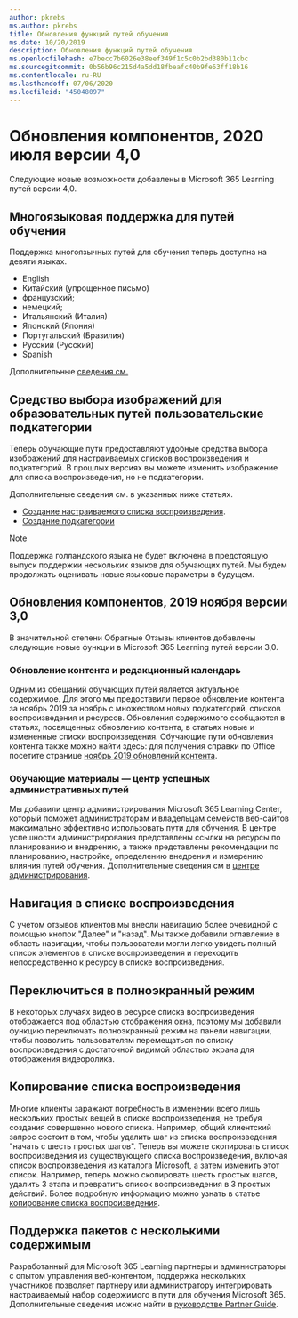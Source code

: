 ```yaml
---
author: pkrebs
ms.author: pkrebs
title: Обновления функций путей обучения
ms.date: 10/20/2019
description: Обновления функций путей обучения
ms.openlocfilehash: e7becc7b6026e38eef349f1c5c0b2bd380b11cbc
ms.sourcegitcommit: 0b56b96c215d4a5dd18fbeafc40b9fe63ff18b16
ms.contentlocale: ru-RU
ms.lasthandoff: 07/06/2020
ms.locfileid: "45048097"
---
```

# <a name="july-2020-version-40-feature-updates"></a>Обновления компонентов, 2020 июля версии 4,0 

Следующие новые возможности добавлены в Microsoft 365 Learning путей версии 4,0. 

## <a name="multilingual-support-for-learning-pathways"></a>Многоязыковая поддержка для путей обучения 
Поддержка многоязычных путей для обучения теперь доступна на девяти языках.  
- English     
- Китайский (упрощенное письмо) 
- французский; 
- немецкий; 
- Итальянский (Италия) 
- Японский (Япония) 
- Португальский (Бразилия) 
- Русский (Русский) 
- Spanish 

Дополнительные [сведения см.](custom_overview.md) 

## <a name="image-picker-for-learning-pathways-custom-subcategories"></a>Средство выбора изображений для образовательных путей пользовательские подкатегории 
Теперь обучающие пути предоставляют удобные средства выбора изображений для настраиваемых списков воспроизведения и подкатегорий.  В прошлых версиях вы можете изменить изображение для списка воспроизведения, но не подкатегории.  

Дополнительные сведения см. в указанных ниже статьях.
- [Создание настраиваемого списка воспроизведения](custom_createnewplaylist.md). 
- [Создание подкатегории](custom_createnewcat.md)

> [!NOTE]
> Поддержка голландского языка не будет включена в предстоящую выпуск поддержки нескольких языков для обучающих путей. Мы будем продолжать оценивать новые языковые параметры в будущем.

## <a name="november-2019-version-30-feature-updates"></a>Обновления компонентов, 2019 ноября версии 3,0
В значительной степени Обратные Отзывы клиентов добавлены следующие новые функции в Microsoft 365 Learning путей версии 3,0.

### <a name="content-updates-and-editorial-calendar"></a>Обновление контента и редакционный календарь
Одним из обещаний обучающих путей является актуальное содержимое. Для этого мы предоставили первое обновление контента за ноябрь 2019 за ноябрь с множеством новых подкатегорий, списков воспроизведения и ресурсов. Обновления содержимого сообщаются в статьях, посвященных обновлению контента, в статьях новые и измененные списки воспроизведения. Обучающие пути обновления контента также можно найти здесь: для получения справки по Office посетите странице [ноябрь 2019 обновлений контента](custom_contentupdates.md).

### <a name="learning-pathways-admin-success-center"></a>Обучающие материалы — центр успешных административных путей
Мы добавили центр администрирования Microsoft 365 Learning Center, который поможет администраторам и владельцам семейств веб-сайтов максимально эффективно использовать пути для обучения. В центре успешности администрирования представлены ссылки на ресурсы по планированию и внедрению, а также представлены рекомендации по планированию, настройке, определению внедрения и измерению влияния путей обучения. Дополнительные сведения см в [центре администрирования](custom_successcenter.md).

## <a name="playlist-navigation"></a>Навигация в списке воспроизведения
С учетом отзывов клиентов мы внесли навигацию более очевидной с помощью кнопок "Далее" и "назад". Мы также добавили оглавление в область навигации, чтобы пользователи могли легко увидеть полный список элементов в списке воспроизведения и переходить непосредственно к ресурсу в списке воспроизведения.

## <a name="toggle-full-screen-mode"></a>Переключиться в полноэкранный режим
В некоторых случаях видео в ресурсе списка воспроизведения отображается под областью отображения окна, поэтому мы добавили функцию переключать полноэкранный режим на панели навигации, чтобы позволить пользователям перемещаться по списку воспроизведения с достаточной видимой областью экрана для отображения видеоролика.

## <a name="copy-a-playlist"></a>Копирование списка воспроизведения
Многие клиенты заражают потребность в изменении всего лишь нескольких простых вещей в списке воспроизведения, не требуя создания совершенно нового списка. Например, общий клиентский запрос состоит в том, чтобы удалить шаг из списка воспроизведения "начать с шесть простых шагов". Теперь вы можете скопировать список воспроизведения из существующего списка воспроизведения, включая список воспроизведения из каталога Microsoft, а затем изменить этот список. Например, теперь можно скопировать шесть простых шагов, удалить 3 этапа и превратить список воспроизведения в 3 простых действий. Более подробную информацию можно узнать в статье [копирование списка воспроизведения](custom_copyplaylist.md).

## <a name="multi-content-pack-support"></a>Поддержка пакетов с несколькими содержимым
Разработанный для Microsoft 365 Learning партнеры и администраторы с опытом управления веб-контентом, поддержка нескольких участников позволяет партнеру или администратору интегрировать настраиваемый набор содержимого в пути для обучения Microsoft 365. Дополнительные сведения можно найти в [руководстве Partner Guide](custom_partnerguide.md).

